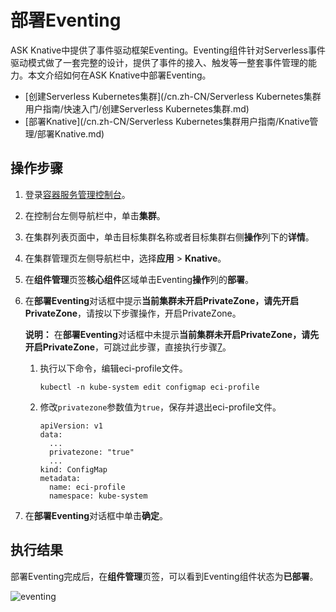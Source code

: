 # 部署Eventing

ASK Knative中提供了事件驱动框架Eventing。Eventing组件针对Serverless事件驱动模式做了一套完整的设计，提供了事件的接入、触发等一整套事件管理的能力。本文介绍如何在ASK Knative中部署Eventing。

-   [创建Serverless Kubernetes集群](/cn.zh-CN/Serverless Kubernetes集群用户指南/快速入门/创建Serverless Kubernetes集群.md)
-   [部署Knative](/cn.zh-CN/Serverless Kubernetes集群用户指南/Knative管理/部署Knative.md)

## 操作步骤

1.  登录[容器服务管理控制台](https://cs.console.aliyun.com)。

2.  在控制台左侧导航栏中，单击**集群**。

3.  在集群列表页面中，单击目标集群名称或者目标集群右侧**操作**列下的**详情**。

4.  在集群管理页左侧导航栏中，选择**应用** \> **Knative**。

5.  在**组件管理**页签**核心组件**区域单击Eventing**操作**列的**部署**。

6.  在**部署Eventing**对话框中提示**当前集群未开启PrivateZone，请先开启PrivateZone**，请按以下步骤操作，开启PrivateZone。

    **说明：** 在**部署Eventing**对话框中未提示**当前集群未开启PrivateZone，请先开启PrivateZone**，可跳过此步骤，直接执行步骤[7](#step_msv_ok7_xll)。

    1.  执行以下命令，编辑eci-profile文件。

        ```
        kubectl -n kube-system edit configmap eci-profile
        ```

    2.  修改`privatezone`参数值为`true`，保存并退出eci-profile文件。

        ```
        apiVersion: v1
        data:
          ...
          privatezone: "true"
          ...
        kind: ConfigMap
        metadata:
          name: eci-profile
          namespace: kube-system
        ```

7.  在**部署Eventing**对话框中单击**确定**。


## 执行结果

部署Eventing完成后，在**组件管理**页签，可以看到Eventing组件状态为**已部署**。

![eventing](https://static-aliyun-doc.oss-accelerate.aliyuncs.com/assets/img/zh-CN/7020039061/p207749.png)

